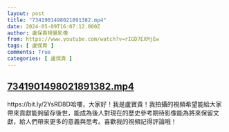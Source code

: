 ```yaml
---
layout: post
title: "7341901498021891382.mp4"
date: 2024-05-09T16:07:12.000Z
author: 盧保貴視覺影像
from: https://www.youtube.com/watch?v=rIGD7EXMjEw
tags: [ 盧保貴 ]
comments: True
categories: [ 盧保貴 ]
---
```

<!--1715270832000-->
[7341901498021891382.mp4](https://www.youtube.com/watch?v=rIGD7EXMjEw)
------

<div>
https://bit.ly/2YsRD8D哈嘍，大家好！我是盧寶貴！我拍攝的視頻希望能給大家帶來貢獻能夠留存後世，能成為後人對現在的歷史參考期待影像能為將來保留文獻，給人們帶來更多的意義與思考。喜歡我的視頻記得評論哦！
</div>
